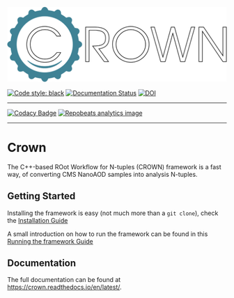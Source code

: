 
<img src="docs/logos/crown_logo_outline.svg"><br>

<p align="left">
<a href="https://github.com/psf/black"><img alt="Code style: black" src="https://img.shields.io/badge/code%20style-black-000000.svg"></a>
<a href="https://crown.readthedocs.io/en/latest/?badge=latest"><img alt="Documentation Status" src="https://readthedocs.org/projects/crown/badge/?version=latest"></a>
<a href="https://doi.org/10.5281/zenodo.7181926"><img src="https://zenodo.org/badge/DOI/10.5281/zenodo.7181926.svg" alt="DOI"></a>
</p>

---

[![Codacy Badge](https://api.codacy.com/project/badge/Grade/1a9c6a65fbd84760bb72694e22a2bd52)](https://app.codacy.com/gh/KIT-CMS/CROWN?utm_source=github.com&utm_medium=referral&utm_content=KIT-CMS/CROWN&utm_campaign=Badge_Grade)
[![Repobeats analytics image](https://repobeats.axiom.co/api/embed/bac34668655cc1118c86a0b1831cf095e159606f.svg "Repobeats analytics image")](https://github.com/KIT-CMS/CROWN/pulse)

---

Crown
=======

The C++-based ROot Workflow for N-tuples (CROWN)  framework is a fast way, of converting CMS NanoAOD samples into analysis N-tuples.


Getting Started
----------------

Installing the framework is easy (not much more than a `git clone`), check the [Installation Guide](https://crown.readthedocs.io/en/latest/introduction.html#getting-started)

A small introduction on how to run the framework can be found in this [Running the framework Guide](https://crown.readthedocs.io/en/latest/introduction.html#running-the-framework)


Documentation
--------------

The full documentation can be found at https://crown.readthedocs.io/en/latest/.
